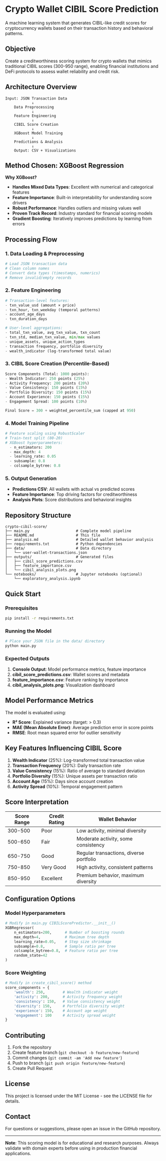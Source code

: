 # Crypto Wallet CIBIL Score Prediction

A machine learning system that generates CIBIL-like credit scores for cryptocurrency wallets based on their transaction history and behavioral patterns.

## Objective

Create a creditworthiness scoring system for crypto wallets that mimics traditional CIBIL scores (300-950 range), enabling financial institutions and DeFi protocols to assess wallet reliability and credit risk.

## Architecture Overview

```
Input: JSON Transaction Data
            ↓
    Data Preprocessing
            ↓
    Feature Engineering
            ↓
    CIBIL Score Creation
            ↓
    XGBoost Model Training
            ↓
    Predictions & Analysis
            ↓
    Output: CSV + Visualizations
```

## Method Chosen: XGBoost Regression

**Why XGBoost?**
- **Handles Mixed Data Types**: Excellent with numerical and categorical features
- **Feature Importance**: Built-in interpretability for understanding score drivers
- **Robust Performance**: Handles outliers and missing values well
- **Proven Track Record**: Industry standard for financial scoring models
- **Gradient Boosting**: Iteratively improves predictions by learning from errors

## Processing Flow

### 1. Data Loading & Preprocessing
```python
# Load JSON transaction data
# Clean column names
# Convert data types (timestamps, numerics)
# Remove invalid/empty records
```

### 2. Feature Engineering
```python
# Transaction-level features:
- txn_value_usd (amount × price)
- txn_hour, txn_weekday (temporal patterns)
- account_age_days
- txn_duration_days

# User-level aggregations:
- total_txn_value, avg_txn_value, txn_count
- txn_std, median_txn_value, min/max values
- unique_assets, unique_action_types
- transaction frequency, portfolio diversity
- wealth_indicator (log-transformed total value)
```

### 3. CIBIL Score Creation (Percentile-Based)
```python
Score Components (Total: 1000 points):
- Wealth Indicator: 250 points (25%)
- Activity Frequency: 200 points (20%)
- Value Consistency: 150 points (15%)
- Portfolio Diversity: 150 points (15%)
- Account Experience: 150 points (15%)
- Engagement Spread: 100 points (10%)

Final Score = 300 + weighted_percentile_sum (capped at 950)
```

### 4. Model Training Pipeline
```python
# Feature scaling using RobustScaler
# Train-test split (80-20)
# XGBoost hyperparameters:
  - n_estimators: 200
  - max_depth: 4
  - learning_rate: 0.05
  - subsample: 0.8
  - colsample_bytree: 0.8
```

### 5. Output Generation
- **Predictions CSV**: All wallets with actual vs predicted scores
- **Feature Importance**: Top driving factors for creditworthiness
- **Analysis Plots**: Score distributions and behavioral insights

## Repository Structure

```
crypto-cibil-score/
├── main.py                     # Complete model pipeline
├── README.md                   # This file
├── analysis.md                 # Detailed wallet behavior analysis
├── requirements.txt            # Python dependencies
├── data/                       # Data directory
│   └── user-wallet-transactions.json
├── outputs/                    # Generated files
│   ├── cibil_score_predictions.csv
│   ├── feature_importance.csv
│   └── cibil_analysis_plots.png
└── notebooks/                  # Jupyter notebooks (optional)
    └── exploratory_analysis.ipynb
```

## Quick Start

### Prerequisites
```bash
pip install -r requirements.txt
```

### Running the Model
```bash
# Place your JSON file in the data/ directory
python main.py
```

### Expected Outputs
1. **Console Output**: Model performance metrics, feature importance
2. **cibil_score_predictions.csv**: Wallet scores and metadata
3. **feature_importance.csv**: Feature ranking by importance
4. **cibil_analysis_plots.png**: Visualization dashboard

## Model Performance Metrics

The model is evaluated using:
- **R² Score**: Explained variance (target: > 0.3)
- **MAE (Mean Absolute Error)**: Average prediction error in score points
- **RMSE**: Root mean squared error for outlier sensitivity

## Key Features Influencing CIBIL Score

1. **Wealth Indicator** (25%): Log-transformed total transaction value
2. **Transaction Frequency** (20%): Daily transaction rate
3. **Value Consistency** (15%): Ratio of average to standard deviation
4. **Portfolio Diversity** (15%): Unique assets per transaction ratio
5. **Account Age** (15%): Days since account creation
6. **Activity Spread** (10%): Temporal engagement pattern

## Score Interpretation

| Score Range | Credit Rating | Wallet Behavior |
|-------------|---------------|-----------------|
| 300-500     | Poor          | Low activity, minimal diversity |
| 500-650     | Fair          | Moderate activity, some consistency |
| 650-750     | Good          | Regular transactions, diverse portfolio |
| 750-850     | Very Good     | High activity, consistent patterns |
| 850-950     | Excellent     | Premium behavior, maximum diversity |

## Configuration Options

### Model Hyperparameters
```python
# Modify in main.py CIBILScorePredictor.__init__()
XGBRegressor(
    n_estimators=200,      # Number of boosting rounds
    max_depth=4,           # Maximum tree depth
    learning_rate=0.05,    # Step size shrinkage
    subsample=0.8,         # Sample ratio per tree
    colsample_bytree=0.8,  # Feature ratio per tree
    random_state=42
)
```

### Score Weighting
```python
# Modify in create_cibil_score() method
score_components = {
    'wealth': 250,        # Wealth indicator weight
    'activity': 200,      # Activity frequency weight
    'consistency': 150,   # Value consistency weight
    'diversity': 150,     # Portfolio diversity weight
    'experience': 150,    # Account age weight
    'engagement': 100     # Activity spread weight
}
```

## Contributing

1. Fork the repository
2. Create feature branch (`git checkout -b feature/new-feature`)
3. Commit changes (`git commit -am 'Add new feature'`)
4. Push to branch (`git push origin feature/new-feature`)
5. Create Pull Request

## License

This project is licensed under the MIT License - see the LICENSE file for details.

## Contact

For questions or suggestions, please open an issue in the GitHub repository.

---

**Note**: This scoring model is for educational and research purposes. Always validate with domain experts before using in production financial applications.
